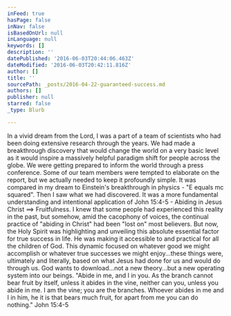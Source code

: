 ```yaml
---
inFeed: true
hasPage: false
inNav: false
isBasedOnUrl: null
inLanguage: null
keywords: []
description: ''
datePublished: '2016-06-03T20:44:06.463Z'
dateModified: '2016-06-03T20:42:11.816Z'
author: []
title: ''
sourcePath: _posts/2016-04-22-guaranteed-success.md
authors: []
publisher: null
starred: false
_type: Blurb

---
```

In a vivid dream from the Lord, I was a part of a team of scientists who had been doing extensive research through the years. We had made a breakthrough discovery that would change the world on a very basic level as it would inspire a massively helpful paradigm shift for people across the globe. We were getting prepared to inform the world through a press conference. Some of our team members were tempted to elaborate on the report, but we actually needed to keep it profoundly simple. It was compared in my dream to Einstein's breakthrough in physics - "E equals mc squared". Then I saw what we had discovered. It was a more fundamental understanding and intentional application of John 15:4-5 - Abiding in Jesus Christ ==\> Fruitfulness. I knew that some people had experienced this reality in the past, but somehow, amid the cacophony of voices, the continual practice of "abiding in Christ" had been "lost on" most believers. But now, the Holy Spirit was highlighting and unveiling this absolute essential factor for true success in life. He was making it accessible to and practical for all the children of God. This dynamic focused on whatever good we might accomplish or whatever true successes we might enjoy...these things were, ultimately and literally, based on what Jesus had done for us and would do through us. God wants to download...not a new theory...but a new operating system into our beings. "Abide in me, and I in you. As the branch cannot bear fruit by itself, unless it abides in the vine, neither can you, unless you abide in me. I am the vine; you are the branches. Whoever abides in me and I in him, he it is that bears much fruit, for apart from me you can do nothing." John 15:4-5